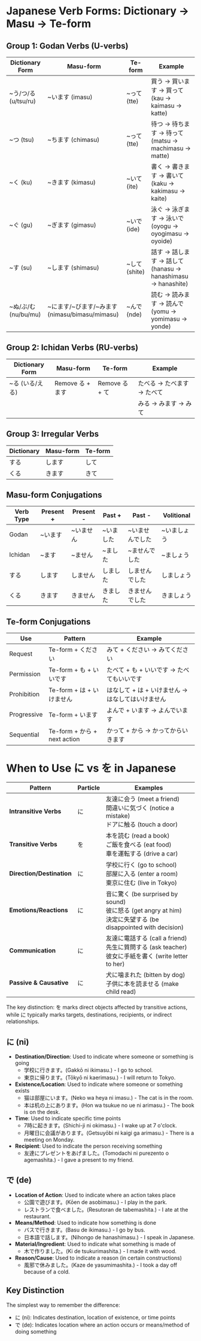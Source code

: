 # Japanese Verb Forms: Dictionary → Masu → Te-form

## Group 1: Godan Verbs (U-verbs)

| Dictionary Form      | Masu-form                                      | Te-form       | Example                                                     |
| -------------------- | ---------------------------------------------- | ------------- | ----------------------------------------------------------- |
| ~う/つ/る (u/tsu/ru) | ~います (imasu)                                | ~って (tte)   | 買う → 買います → 買って (kau → kaimasu → katte)            |
| ~つ (tsu)            | ~ちます (chimasu)                              | ~って (tte)   | 待つ → 待ちます → 待って (matsu → machimasu → matte)        |
| ~く (ku)             | ~きます (kimasu)                               | ~いて (ite)   | 書く → 書きます → 書いて (kaku → kakimasu → kaite)          |
| ~ぐ (gu)             | ~ぎます (gimasu)                               | ~いで (ide)   | 泳ぐ → 泳ぎます → 泳いで (oyogu → oyogimasu → oyoide)       |
| ~す (su)             | ~します (shimasu)                              | ~して (shite) | 話す → 話します → 話して (hanasu → hanashimasu → hanashite) |
| ~ぬ/ぶ/む (nu/bu/mu) | ~にます/~びます/~みます (nimasu/bimasu/mimasu) | ~んで (nde)   | 読む → 読みます → 読んで (yomu → yomimasu → yonde)          |

## Group 2: Ichidan Verbs (RU-verbs)

| Dictionary Form | Masu-form        | Te-form        | Example                    |
| --------------- | ---------------- | -------------- | -------------------------- |
| ~る (いる/える) | Remove る + ます | Remove る + て | たべる → たべます → たべて |
|                 |                  |                | みる → みます → みて       |

## Group 3: Irregular Verbs

| Dictionary | Masu-form | Te-form |
| ---------- | --------- | ------- |
| する       | します    | して    |
| くる       | きます    | きて    |

## Masu-form Conjugations

| Verb Type | Present + | Present - | Past +    | Past -          | Volitional  |
| --------- | --------- | --------- | --------- | --------------- | ----------- |
| Godan     | ~います   | ~いません | ~いました | ~いませんでした | ~いましょう |
| Ichidan   | ~ます     | ~ません   | ~ました   | ~ませんでした   | ~ましょう   |
| する      | します    | しません  | しました  | しませんでした  | しましょう  |
| くる      | きます    | きません  | きました  | きませんでした  | きましょう  |

## Te-form Conjugations

| Use         | Pattern                      | Example                                           |
| ----------- | ---------------------------- | ------------------------------------------------- |
| Request     | Te-form + ください           | みて + ください → みてください                    |
| Permission  | Te-form + も + いいです      | たべて + も + いいです → たべてもいいです         |
| Prohibition | Te-form + は + いけません    | はなして + は + いけません → はなしてはいけません |
| Progressive | Te-form + います             | よんで + います → よんでいます                    |
| Sequential  | Te-form + から + next action | かって + から → かってからいきます                |

# When to Use に vs を in Japanese

| Pattern                   | Particle | Examples                                                                                                          |
| ------------------------- | -------- | ----------------------------------------------------------------------------------------------------------------- |
| **Intransitive Verbs**    | に       | 友達に会う (meet a friend)<br>間違いに気づく (notice a mistake)<br>ドアに触る (touch a door)                      |
| **Transitive Verbs**      | を       | 本を読む (read a book)<br>ご飯を食べる (eat food)<br>車を運転する (drive a car)                                   |
| **Direction/Destination** | に       | 学校に行く (go to school)<br>部屋に入る (enter a room)<br>東京に住む (live in Tokyo)                              |
| **Emotions/Reactions**    | に       | 音に驚く (be surprised by sound)<br>彼に怒る (get angry at him)<br>決定に失望する (be disappointed with decision) |
| **Communication**         | に       | 友達に電話する (call a friend)<br>先生に質問する (ask teacher)<br>彼女に手紙を書く (write letter to her)          |
| **Passive & Causative**   | に       | 犬に噛まれた (bitten by dog)<br>子供に本を読ませる (make child read)                                              |

The key distinction: を marks direct objects affected by transitive actions,
while に typically marks targets, destinations, recipients, or indirect
relationships.

## に (ni)

- **Destination/Direction**: Used to indicate where someone or something is
  going
  - 学校に行きます。(Gakkō ni ikimasu.) - I go to school.
  - 東京に帰ります。(Tōkyō ni kaerimasu.) - I will return to Tokyo.
- **Existence/Location**: Used to indicate where someone or something exists
  - 猫は部屋にいます。(Neko wa heya ni imasu.) - The cat is in the room.
  - 本は机の上にあります。(Hon wa tsukue no ue ni arimasu.) - The book is on the
    desk.
- **Time**: Used to indicate specific time points
  - 7時に起きます。(Shichi-ji ni okimasu.) - I wake up at 7 o'clock.
  - 月曜日に会議があります。(Getsuyōbi ni kaigi ga arimasu.) - There is a
    meeting on Monday.
- **Recipient**: Used to indicate the person receiving something
  - 友達にプレゼントをあげました。(Tomodachi ni purezento o agemashita.) - I
    gave a present to my friend.

## で (de)

- **Location of Action**: Used to indicate where an action takes place
  - 公園で遊びます。(Kōen de asobimasu.) - I play in the park.
  - レストランで食べました。(Resutoran de tabemashita.) - I ate at the
    restaurant.
- **Means/Method**: Used to indicate how something is done
  - バスで行きます。(Basu de ikimasu.) - I go by bus.
  - 日本語で話します。(Nihongo de hanashimasu.) - I speak in Japanese.
- **Material/Ingredient**: Used to indicate what something is made of
  - 木で作りました。(Ki de tsukurimashita.) - I made it with wood.
- **Reason/Cause**: Used to indicate a reason (in certain constructions)
  - 風邪で休みました。(Kaze de yasumimashita.) - I took a day off because of a
    cold.

## Key Distinction

The simplest way to remember the difference:

- に (ni): Indicates destination, location of existence, or time points
- で (de): Indicates location where an action occurs or means/method of doing
  something
